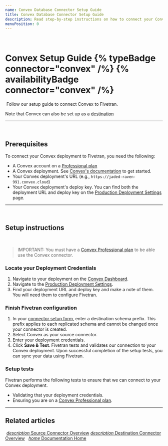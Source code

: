 ```yaml
---
name: Convex Database Connector Setup Guide
title: Convex Database Connector Setup Guide
description: Read step-by-step instructions on how to connect your Convex deployment with your destination using Fivetran connectors.
menuPosition: 0
---
```


​

# Convex Setup Guide {% typeBadge connector="convex" /%} {% availabilityBadge connector="convex" /%}

​ Follow our setup guide to connect Convex to Fivetran. ​

Note that Convex can also be set up as a [destination](/docs/destinations/convex)

---

​

## Prerequisites

​To connect your Convex deployment to Fivetran, you need the following:
- A Convex account on a [Professional plan](https://www.convex.dev/plans)
- A Convex deployment. See [Convex's documentation](https://docs.convex.dev/) to get started.
- Your Convex deployment's URL (e.g., `https://jaded-raven-991.convex.cloud`)
- Your Convex deployment's deploy key. You can find both the deployment URL and deploy key on the [Production Deployment Settings](https://docs.convex.dev/dashboard/deployments/deployment-settings) page. ​

---

​

## Setup instructions

​

> IMPORTANT: You must have a [Convex Professional plan](https://www.convex.dev/plans) to be able use the Convex connector. ​

### <span class="step-item">Locate your Deployment Credentials</span>

1. Navigate to your deployment on the [Convex Dashboard](https://dashboard.convex.dev/).​
2. Navigate to the [Production Deployment Settings](https://docs.convex.dev/dashboard/deployments/deployment-settings).
3. Find your deployment URL and deploy key and make a note of them. You will need them to configure Fivetran.

### <span class="step-item">Finish Fivetran configuration</span>

1. In your [connector setup form](/docs/getting-started/fivetran-dashboard/connectors#addanewconnector), enter a destination schema prefix. This prefix applies to each replicated schema and cannot be changed once your connector is created. ​
2. Select Convex as your source connector.
3. Enter your deployment credentials.
4. Click **Save & Test**. Fivetran tests and validates our connection to your Convex deployment. Upon successful completion of the setup tests, you can sync your data using Fivetran. ​

### Setup tests

Fivetran performs the following tests to ensure that we can connect to your Convex deployment.

- Validating that your deployment credentials.
- Ensuring you are on a [Convex Professional plan](https://www.convex.dev/plans).

---

## Related articles

​
[<i aria-hidden="true" class="material-icons">description</i> Source Connector Overview](/docs/databases/convex)
[<i aria-hidden="true" class="material-icons">description</i> Destination Connector Overview](/docs/destinations/convex_destination)
​ <b> </b> ​
[<i aria-hidden="true" class="material-icons">home</i> Documentation Home](/docs/getting-started)
